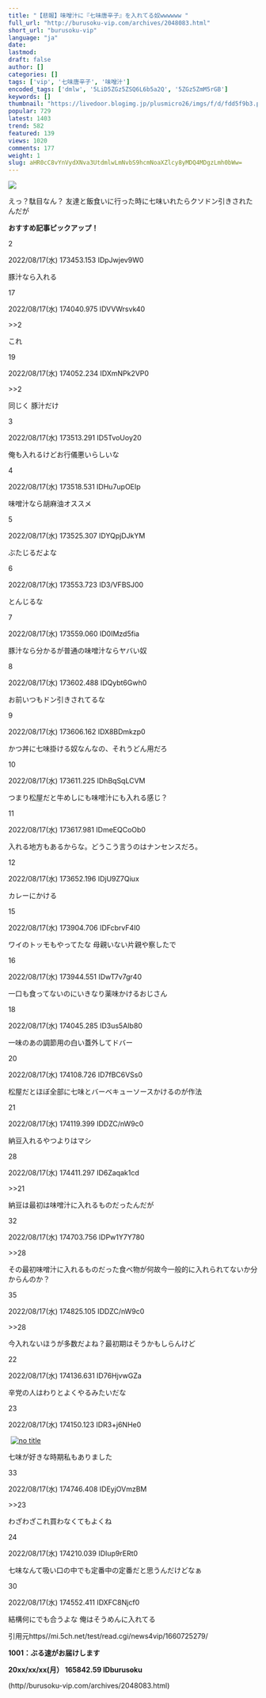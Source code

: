 ```yaml
---
title: "【悲報】味噌汁に『七味唐辛子』を入れてる奴wwwwww "
full_url: "http://burusoku-vip.com/archives/2048083.html"
short_url: "burusoku-vip"
language: "ja"
date: 
lastmod: 
draft: false
author: []
categories: []
tags: ['vip', '七味唐辛子', '味噌汁']
encoded_tags: ['dmlw', '5LiD5ZGz5ZSQ6L6b5a2Q', '5ZGz5ZmM5rGB']
keywords: []
thumbnail: "https://livedoor.blogimg.jp/plusmicro26/imgs/f/d/fdd5f9b3.png"
popular: 729
latest: 1403
trend: 582
featured: 139
views: 1020
comments: 177
weight: 1
slug: aHR0cC8vYnVydXNva3UtdmlwLmNvbS9hcmNoaXZlcy8yMDQ4MDgzLmh0bWw=
---
```


![](https://livedoor.blogimg.jp/plusmicro26/imgs/f/d/fdd5f9b3.png)

<div><p>えっ？駄目なん？ 友達と飯食いに行った時に七味いれたらクソドン引きされたんだが</p><p><b>おすすめ記事ピックアップ！</b></p> <p class='g-ad1'> </p> <p class='g-ad2'> </p> <p></p> <p>2 <p> 2022/08/17(水) 173453.153 IDpJwjev9W0</p></p><p> 豚汁なら入れる </p> <p>17 <p> 2022/08/17(水) 174040.975 IDVVWrsvk40</p></p><p> <p class='anchor'>>>2</p> これ </p> <p>19 <p> 2022/08/17(水) 174052.234 IDXmNPk2VP0</p></p><p> <p class='anchor'>>>2</p> 同じく 豚汁だけ </p> <p>3 <p> 2022/08/17(水) 173513.291 ID5TvoUoy20</p></p><p> 俺も入れるけどお行儀悪いらしいな </p> <p>4 <p> 2022/08/17(水) 173518.531 IDHu7upOEIp</p></p><p> 味噌汁なら胡麻油オススメ </p> <p>5 <p> 2022/08/17(水) 173525.307 IDYQpjDJkYM</p></p><p> ぶたじるだよな </p> <p>6 <p> 2022/08/17(水) 173553.723 ID3/VFBSJ00</p></p><p> とんじるな </p> <p>7 <p> 2022/08/17(水) 173559.060 ID0IMzd5fia</p></p><p> 豚汁なら分かるが普通の味噌汁ならヤバい奴 </p> <p>8 <p> 2022/08/17(水) 173602.488 IDQybt6Gwh0</p></p><p> お前いつもドン引きされてるな </p> <p>9 <p> 2022/08/17(水) 173606.162 IDX8BDmkzp0</p></p><p> かつ丼に七味掛ける奴なんなの、それうどん用だろ </p> <p>10 <p> 2022/08/17(水) 173611.225 IDhBqSqLCVM</p></p><p> つまり松屋だと牛めしにも味噌汁にも入れる感じ？ </p> <p>11 <p> 2022/08/17(水) 173617.981 IDmeEQCoOb0</p></p><p> 入れる地方もあるからな。どうこう言うのはナンセンスだろ。 </p> <p>12 <p> 2022/08/17(水) 173652.196 IDjU9Z7Qiux</p></p><p> カレーにかける </p> <p>15 <p> 2022/08/17(水) 173904.706 IDFcbrvF4I0</p></p><p> ワイのトッモもやってたな 母親いない片親や察したで </p> <p>16 <p> 2022/08/17(水) 173944.551 IDwT7v7gr40</p></p><p> 一口も食ってないのにいきなり薬味かけるおじさん </p> <p>18 <p> 2022/08/17(水) 174045.285 ID3us5AIb80</p></p><p> 一味のあの調節用の白い蓋外してドバー </p> <p>20 <p> 2022/08/17(水) 174108.726 ID7fBC6VSs0</p></p><p> 松屋だとほぼ全部に七味とバーベキューソースかけるのが作法 </p> <p>21 <p> 2022/08/17(水) 174119.399 IDDZC/nW9c0</p></p><p> 納豆入れるやつよりはマシ </p> <p>28 <p> 2022/08/17(水) 174411.297 ID6Zaqak1cd</p></p><p> <p class='anchor'>>>21</p> 納豆は最初は味噌汁に入れるものだったんだが </p> <p>32 <p> 2022/08/17(水) 174703.756 IDPw1Y7Y780</p></p><p> <p class='anchor'>>>28</p> その最初味噌汁に入れるものだった食べ物が何故今一般的に入れられてないか分からんのか？ </p> <p>35 <p> 2022/08/17(水) 174825.105 IDDZC/nW9c0</p></p><p> <p class='anchor'>>>28</p> 今入れないほうが多数だよね？最初期はそうかもしらんけど </p> <p>22 <p> 2022/08/17(水) 174136.631 ID76HjvwGZa</p></p><p> 辛党の人はわりとよくやるみたいだな </p> <p>23 <p> 2022/08/17(水) 174150.123 IDR3+j6NHe0</p></p> <a href='https//livedoor.blogimg.jp/plusmicro26/imgs/2/7/2794e3cc.jpg' target='_blank'><img src='https//livedoor.blogimg.jp/plusmicro26/imgs/2/7/2794e3cc-s.jpg' alt='no title' class='image pict' border='0' hspace='5'></a> <p>七味が好きな時期私もありました</p> <p>33 <p> 2022/08/17(水) 174746.408 IDEyjOVmzBM</p></p><p> <p class='anchor'>>>23</p> わざわざこれ買わなくてもよくね </p> <p>24 <p> 2022/08/17(水) 174210.039 IDIup9rERt0</p></p><p> 七味なんて吸い口の中でも定番中の定番だと思うんだけどなぁ </p> <p>30 <p> 2022/08/17(水) 174552.411 IDXFC8Njcf0</p></p><p> 結構何にでも合うよな 俺はそうめんに入れてる </p> <p>引用元https//mi.5ch.net/test/read.cgi/news4vip/1660725279/</p> <p id='csw_block'></p> <p id='divSP1'> </p> <p><b>1001：ぶる速がお届けします <p> 20xx/xx/xx(月） 165842.59 IDburusoku</p></b></p> <p class='g-ad1'> </p> <p class='g-ad2'> </p> <p id='divSP'> </p> </div>

(http//burusoku-vip.com/archives/2048083.html)
